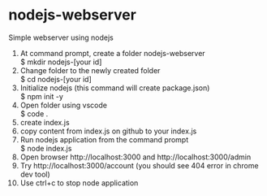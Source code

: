 # nodejs-webserver
Simple webserver using nodejs
1. At command prompt, create a folder nodejs-webserver <br>
	$ mkdir nodejs-[your id]
2. Change folder to the newly created folder <br>
        $ cd nodejs-[your id]
3. Initialize nodejs (this command will create package.json) <br>
        $ npm init -y
4. Open folder using vscode <br>
        $ code .
5. create index.js
6. copy content from index.js on github to your index.js
7. Run nodejs application from the command prompt <br>
        $ node index.js
8. Open browser http://localhost:3000 and http://localhost:3000/admin
9. Try http://localhost:3000/account  (you should see 404 error in chrome dev tool)
10. Use ctrl+c to stop node application 
